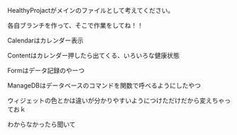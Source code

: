 HealthyProjactがメインのファイルとして考えてください。

各自ブランチを作って、そこで作業をしてね！！

Calendarはカレンダー表示

Contentはカレンダー押したら出てくる、いろいろな健康状態

Formはデータ記録のやーつ

ManageDBはデータベースのコマンドを関数で呼べるようにしたやつ

ウィジェットの色とかは違いが分かりやすいようにつけただけだから変えちゃっておｋ

わからなかったら聞いて
